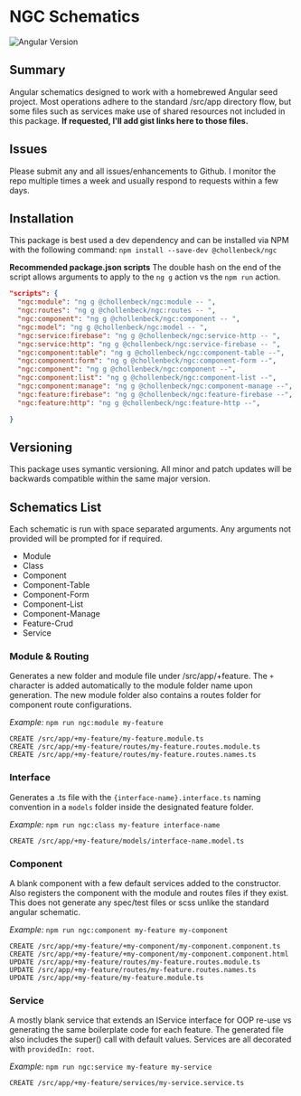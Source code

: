 # NGC Schematics

![Angular Version](https://img.shields.io/badge/Angular-v9.0.1-informational)

## Summary
Angular schematics designed to work with a homebrewed Angular seed project. Most operations adhere to the standard /src/app directory flow, but some files such as services make use of shared resources not included in this package. **If requested, I'll add gist links here to those files.**

## Issues
Please submit any and all issues/enhancements to Github. I monitor the repo multiple times a week and usually respond to requests within a few days.


## Installation
This package is best used a dev dependency and can be installed via NPM with the following command:
`npm install --save-dev @chollenbeck/ngc`

**Recommended package.json scripts**
The double hash on the end of the script allows arguments to apply to the `ng g` action vs the `npm run` action.
```json
"scripts": {
  "ngc:module": "ng g @chollenbeck/ngc:module -- ",
  "ngc:routes": "ng g @chollenbeck/ngc:routes -- ",
  "ngc:component": "ng g @chollenbeck/ngc:component -- ",
  "ngc:model": "ng g @chollenbeck/ngc:model -- ",
  "ngc:service:firebase": "ng g @chollenbeck/ngc:service-http -- ",
  "ngc:service:http": "ng g @chollenbeck/ngc:service-firebase -- ",
  "ngc:component:table": "ng g @chollenbeck/ngc:component-table --",
  "ngc:component:form": "ng g @chollenbeck/ngc:component-form --",
  "ngc:component": "ng g @chollenbeck/ngc:component --",
  "ngc:component:list": "ng g @chollenbeck/ngc:component-list --",
  "ngc:component:manage": "ng g @chollenbeck/ngc:component-manage --",
  "ngc:feature:firebase": "ng g @chollenbeck/ngc:feature-firebase --",
  "ngc:feature:http": "ng g @chollenbeck/ngc:feature-http --",

}
```

## Versioning
This package uses symantic versioning. All minor and patch updates will be backwards compatible within the same major version.


## Schematics List
Each schematic is run with space separated arguments. Any arguments not provided will be prompted for if required.

- Module
- Class
- Component
- Component-Table
- Component-Form
- Component-List
- Component-Manage
- Feature-Crud
- Service

### Module & Routing
Generates a new folder and module file under /src/app/+feature. The `+` character is added automatically to the module folder name upon generation. The new module folder also contains a routes folder for component route configurations.

*Example:* `npm run ngc:module my-feature`
```
CREATE /src/app/+my-feature/my-feature.module.ts
CREATE /src/app/+my-feature/routes/my-feature.routes.module.ts
CREATE /src/app/+my-feature/routes/my-feature.routes.names.ts
```

### Interface
Generates a .ts file with the `{interface-name}.interface.ts` naming convention in a `models` folder inside the designated feature folder.

*Example:* `npm run ngc:class my-feature interface-name`
```
CREATE /src/app/+my-feature/models/interface-name.model.ts
```

### Component
A blank component with a few default services added to the constructor. Also registers the component with the module and routes files if they exist. This does not generate any spec/test files or scss unlike the standard angular schematic.

*Example:* `npm run ngc:component my-feature my-component`
```
CREATE /src/app/+my-feature/+my-component/my-component.component.ts
CREATE /src/app/+my-feature/+my-component/my-component.component.html
UPDATE /src/app/+my-feature/routes/my-feature.routes.module.ts
UPDATE /src/app/+my-feature/routes/my-feature.routes.names.ts
UPDATE /src/app/+my-feature/my-feature.module.ts
```

### Service
A mostly blank service that extends an IService interface for OOP re-use vs generating the same boilerplate code for each feature. The generated file also includes the super() call with default values. Services are all decorated with `providedIn: root`.

*Example:* `npm run ngc:service my-feature my-service`
```
CREATE /src/app/+my-feature/services/my-service.service.ts
```
